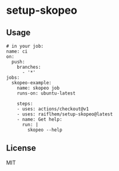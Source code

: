 # setup-skopeo


## Usage

```
# in your job:
name: ci
on:
  push:
    branches:
      - '*'
jobs:
  skopeo-example:
    name: skopeo job
    runs-on: ubuntu-latest

    steps:
    - uses: actions/checkout@v1
    - uses: raiflhem/setup-skopeo@latest
    - name: Get help:
      run: |
        skopeo --help

```

## License

MIT
